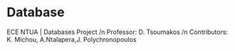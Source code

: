 # Database
ECE NTUA | Databases Project /n
Professor: D. Tsoumakos /n
Contributors: K. Michou, A.Ntalapera,J. Polychronopoulos
